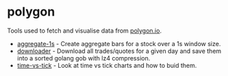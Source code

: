 # polygon

Tools used to fetch and visualise data from [polygon.io](https://polygon.io).

* [aggregate-1s](https://github.com/jweissig/polygon/aggregate-1s) - Create aggregate bars for a stock over a 1s window size.
* [downloader](https://github.com/jweissig/polygon/downloader) - Download all trades/quotes for a given day and save them into a sorted golang gob with lz4 compression.
* [time-vs-tick](https://github.com/jweissig/polygon/time-vs-tick) - Look at time vs tick charts and how to buid them.

